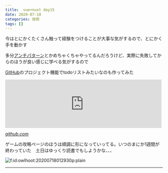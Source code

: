 ```yaml
---
title:  vue+nuxt day15
date: 2020-07-18
categories: 技術
tags: []
---
```


<p>今はとにかくたくさん触って経験をつけることが大事な気がするので、とにかく手を動かす</p>

<p>多分<a class="keyword" href="http://d.hatena.ne.jp/keyword/%A5%A2%A5%F3%A5%C1%A5%D1%A5%BF%A1%BC%A5%F3">アンチパターン</a>とかめちゃくちゃやってるんだろうけど、実際に失敗してからのほうが良い感じに学べる気がするので</p>

<p><a class="keyword" href="http://d.hatena.ne.jp/keyword/GitHub">GitHub</a>のプロジェクト機能でtodoリストみたいなのも作ってみた</p>

<p><iframe src="https://hatenablog-parts.com/embed?url=https%3A%2F%2Fgithub.com%2Fhukurouo%2Ftt2nuxt%2Fprojects%2F1" title="hukurouo/tt2nuxt" class="embed-card embed-webcard" scrolling="no" frameborder="0" style="display: block; width: 100%; height: 155px; max-width: 500px; margin: 10px 0px;"></iframe><cite class="hatena-citation"><a href="https://github.com/hukurouo/tt2nuxt/projects/1">github.com</a></cite></p>

<p>ゲームの攻略ページのほうは順調に形になっていってる。いつのまにか1週間が終わっていた　土日はゆっくり読書でもしようかな、、、</p>

<p><span itemscope itemtype="http://schema.org/Photograph"><img src="https://cdn-ak.f.st-hatena.com/images/fotolife/o/owlhoot/20200718/20200718012930.png" alt="f:id:owlhoot:20200718012930p:plain" title="f:id:owlhoot:20200718012930p:plain" class="hatena-fotolife" itemprop="image"></span></p>

-----
